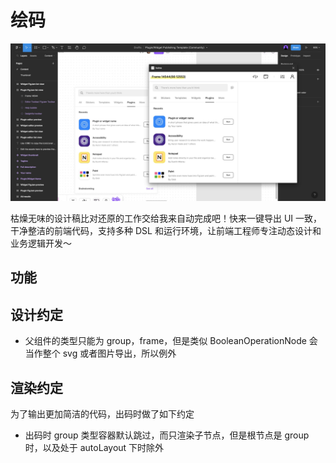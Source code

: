 # 绘码

![](cover.jpg)

枯燥无味的设计稿比对还原的工作交给我来自动完成吧！快来一键导出 UI 一致，干净整洁的前端代码，支持多种 DSL 和运行环境，让前端工程师专注动态设计和业务逻辑开发～

## 功能

## 设计约定

-  父组件的类型只能为 group，frame，但是类似 BooleanOperationNode 会当作整个 svg 或者图片导出，所以例外

## 渲染约定

为了输出更加简洁的代码，出码时做了如下约定

-  出码时 group 类型容器默认跳过，而只渲染子节点，但是根节点是 group 时，以及处于 autoLayout 下时除外
